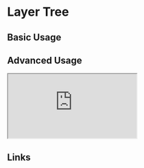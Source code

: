 # Layer Tree

## Basic Usage


## Advanced Usage

<iframe
  id="iframe--core-maplibremap--style-change-config"
  title="Style Change Config"
  src="https://mapcomponents.github.io/react-map-components-maplibre/iframe.html?viewMode=story&amp;id=uicomponents-layerlist--vectortile-example"
  allowfullscreen=""
  loading="lazy"
  style={{ width: "100%", height: "500px", border: "0px none" }}
></iframe>

## Links